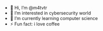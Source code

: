 - 👋 Hi, I’m @m4tvtr
- 👀 I’m interested in cybersecurity world
- 🌱 I’m currently learning computer science
- ⚡ Fun fact: i love coffee
